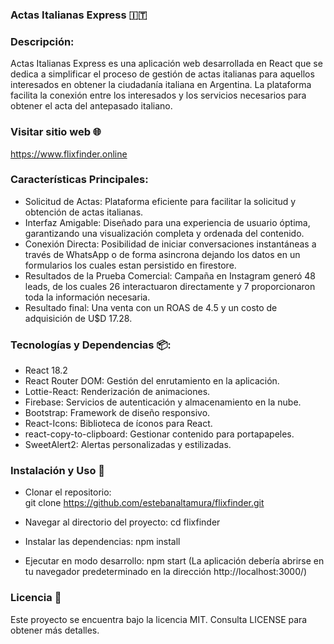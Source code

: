 ### Actas Italianas Express 🇮🇹

### Descripción:
Actas Italianas Express es una aplicación web desarrollada en React que se dedica a simplificar el proceso de gestión de actas italianas para aquellos interesados en obtener la ciudadanía italiana en Argentina. La plataforma facilita la conexión entre los interesados y los servicios necesarios para obtener el acta del antepasado italiano.


### Visitar sitio web 🌐
https://www.flixfinder.online


### Características Principales:
* Solicitud de Actas: Plataforma eficiente para facilitar la solicitud y obtención de actas italianas.
* Interfaz Amigable: Diseñado para una experiencia de usuario óptima, garantizando una visualización completa y ordenada del contenido.
* Conexión Directa: Posibilidad de iniciar conversaciones instantáneas a través de WhatsApp o de forma asincrona dejando los datos en un formularios los cuales estan persistido en firestore.
* Resultados de la Prueba Comercial: Campaña en Instagram generó 48 leads, de los cuales 26 interactuaron directamente y 7 proporcionaron toda la información necesaria.
* Resultado final: Una venta con un ROAS de 4.5 y un costo de adquisición de U$D 17.28.


### Tecnologías y Dependencias 📦:
* React 18.2
* React Router DOM: Gestión del enrutamiento en la aplicación.
* Lottie-React: Renderización de animaciones.
* Firebase: Servicios de autenticación y almacenamiento en la nube.
* Bootstrap: Framework de diseño responsivo.
* React-Icons: Biblioteca de íconos para React.
* react-copy-to-clipboard: Gestionar contenido para portapapeles.
* SweetAlert2: Alertas personalizadas y estilizadas.


### Instalación y Uso 🚀
* Clonar el repositorio:      
git clone https://github.com/estebanaltamura/flixfinder.git 

* Navegar al directorio del proyecto:
cd flixfinder

* Instalar las dependencias:
npm install

* Ejecutar en modo desarrollo:
npm start (La aplicación debería abrirse en tu navegador predeterminado en la dirección http://localhost:3000/)


### Licencia 📜
Este proyecto se encuentra bajo la licencia MIT. Consulta LICENSE para obtener más detalles.